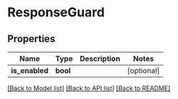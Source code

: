 # ResponseGuard

## Properties
Name | Type | Description | Notes
------------ | ------------- | ------------- | -------------
**is_enabled** | **bool** |  | [optional] 

[[Back to Model list]](../../README.md#documentation-for-models) [[Back to API list]](../../README.md#documentation-for-api-endpoints) [[Back to README]](../../README.md)

